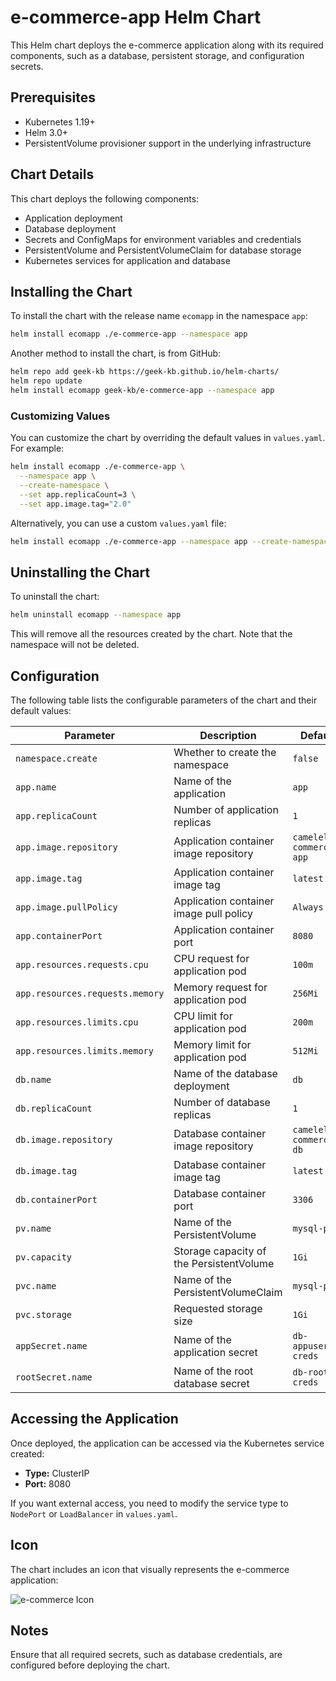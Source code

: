 # e-commerce-app Helm Chart

This Helm chart deploys the e-commerce application along with its required components, such as a database, persistent storage, and configuration secrets.

## Prerequisites

- Kubernetes 1.19+
- Helm 3.0+
- PersistentVolume provisioner support in the underlying infrastructure

## Chart Details

This chart deploys the following components:

- Application deployment
- Database deployment
- Secrets and ConfigMaps for environment variables and credentials
- PersistentVolume and PersistentVolumeClaim for database storage
- Kubernetes services for application and database

## Installing the Chart

To install the chart with the release name `ecomapp` in the namespace `app`:

```bash
helm install ecomapp ./e-commerce-app --namespace app
```

Another method to install the chart, is from GitHub:

```bash
helm repo add geek-kb https://geek-kb.github.io/helm-charts/
helm repo update
helm install ecomapp geek-kb/e-commerce-app --namespace app
```

### Customizing Values

You can customize the chart by overriding the default values in `values.yaml`. For example:

```bash
helm install ecomapp ./e-commerce-app \
  --namespace app \
  --create-namespace \
  --set app.replicaCount=3 \
  --set app.image.tag="2.0"
```

Alternatively, you can use a custom `values.yaml` file:

```bash
helm install ecomapp ./e-commerce-app --namespace app --create-namespace -f custom-values.yaml
```

## Uninstalling the Chart

To uninstall the chart:

```bash
helm uninstall ecomapp --namespace app
```

This will remove all the resources created by the chart. Note that the namespace will not be deleted.

## Configuration

The following table lists the configurable parameters of the chart and their default values:

| Parameter                              | Description                                | Default                   |
|----------------------------------------|--------------------------------------------|---------------------------|
| `namespace.create`                     | Whether to create the namespace           | `false`                   |
| `app.name`                             | Name of the application                   | `app`                     |
| `app.replicaCount`                     | Number of application replicas            | `1`                       |
| `app.image.repository`                 | Application container image repository    | `camelel/e-commerce-app`  |
| `app.image.tag`                        | Application container image tag           | `latest`                  |
| `app.image.pullPolicy`                 | Application container image pull policy   | `Always`                  |
| `app.containerPort`                    | Application container port                | `8080`                    |
| `app.resources.requests.cpu`           | CPU request for application pod           | `100m`                    |
| `app.resources.requests.memory`        | Memory request for application pod        | `256Mi`                   |
| `app.resources.limits.cpu`             | CPU limit for application pod             | `200m`                    |
| `app.resources.limits.memory`          | Memory limit for application pod          | `512Mi`                   |
| `db.name`                              | Name of the database deployment           | `db`                      |
| `db.replicaCount`                      | Number of database replicas               | `1`                       |
| `db.image.repository`                  | Database container image repository       | `camelel/e-commerce-db`   |
| `db.image.tag`                         | Database container image tag              | `latest`                  |
| `db.containerPort`                     | Database container port                   | `3306`                    |
| `pv.name`                              | Name of the PersistentVolume              | `mysql-pv`                |
| `pv.capacity`                          | Storage capacity of the PersistentVolume  | `1Gi`                     |
| `pvc.name`                             | Name of the PersistentVolumeClaim         | `mysql-pvc`               |
| `pvc.storage`                          | Requested storage size                    | `1Gi`                     |
| `appSecret.name`                       | Name of the application secret            | `db-appuser-creds`        |
| `rootSecret.name`                      | Name of the root database secret          | `db-root-creds`           |

## Accessing the Application

Once deployed, the application can be accessed via the Kubernetes service created:

- **Type:** ClusterIP
- **Port:** 8080

If you want external access, you need to modify the service type to `NodePort` or `LoadBalancer` in `values.yaml`.

## Icon

The chart includes an icon that visually represents the e-commerce application:

![e-commerce Icon](https://i.postimg.cc/t4mjFV29/ecommerce-icon-64x64.png)

## Notes

Ensure that all required secrets, such as database credentials, are configured before deploying the chart.

